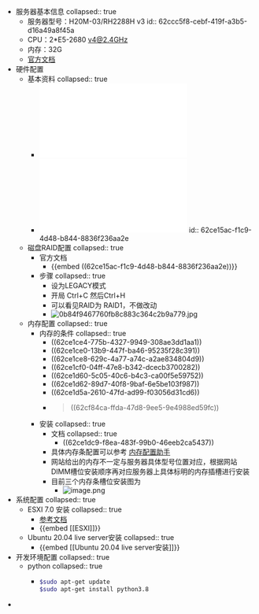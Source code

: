 - 服务器基本信息
  collapsed:: true
	- 服务器型号：H20M-03/RH2288H v3
	  id:: 62ccc5f8-cebf-419f-a3b5-d16a49a8f45a
	- CPU：2*E5-2680 v4@2.4GHz
	- 内存：32G
	- [官方文档](https://support.huawei.com/enterprise/zh/rack-servers/rh2288h-v3-pid-9901881/software)
- 硬件配置
	- 基本资料
	  collapsed:: true
		- ![RH2288H V3 服务器 V100R003 用户指南 43.pdf](../assets/RH2288H_V3_服务器_V100R003_用户指南_43_1657673098179_0.pdf)
		- ![华为V2&V3服务器 RAID 控制卡 用户指南 49.pdf](../assets/华为V2&V3服务器_RAID_控制卡_用户指南_49_1657592477827_0.pdf)
		  id:: 62ce15ac-f1c9-4d48-b844-8836f236aa2e
	- 磁盘RAID配置
	  collapsed:: true
		- 官方文档
			- {{embed ((62ce15ac-f1c9-4d48-b844-8836f236aa2e))}}
		- 步骤
		  collapsed:: true
			- 设为LEGACY模式
			- 开局 Ctrl+C 然后Ctrl+H
			- 可以看见RAID为 RAID1，不做改动
			- ![0b84f9467760fb8c883c364c2b9a779.jpg](../assets/0b84f9467760fb8c883c364c2b9a779_1657596174395_0.jpg)
	- 内存配置
	  collapsed:: true
		- 内存的条件
		  collapsed:: true
			- ((62ce1ce4-775b-4327-9949-308ae3dd1aa1))
			- ((62ce1ce0-13b9-447f-ba46-95235f28c391))
			- ((62ce1ce8-629c-4a77-a74c-a2ae834804d9))
			- ((62ce1cf0-04ff-47e8-b342-dcecb3700282))
			- ((62ce1d60-5c05-40c6-b4c3-ca00f5e59752))
			- ((62ce1d62-89d7-40f8-9baf-6e5be103f987))
			- ((62ce1d5a-2610-47fd-ad99-f03056d31cd6))
			- > ((62cf84ca-ffda-47d8-9ee5-9e4988ed59fc))
		- 安装
		  collapsed:: true
			- 文档
			  collapsed:: true
				- ((62ce1dc9-f8ea-483f-99b0-46eeb2ca5437))
			- 具体内存条配置可以参考 [内存配置助手](https://support-it.huawei.com/smca/)
			- 网站给出的内存不一定与服务器具体型号位置对应，根据网站DIMM槽位安装顺序再对应服务器上具体标明的内存插槽进行安装
			- 目前三个内存条槽位安装图为
				- ![image.png](../assets/image_1657675546904_0.png)
- 系统配置
  collapsed:: true
	- ESXI 7.0 安装
	  collapsed:: true
		- [参考文档](https://zhuanlan.zhihu.com/p/166568514)
		- {{embed [[ESXI]]}}
	- Ubuntu 20.04 live server安装
	  collapsed:: true
		- {{embed [[Ubuntu 20.04 live server安装]]}}
- 开发环境配置
  collapsed:: true
	- python
	  collapsed:: true
		- ```sh
		  $sudo apt-get update
		  $sudo apt-get install python3.8
		  ```
-
